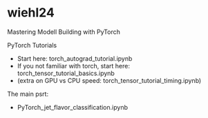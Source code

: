 # wiehl24
Mastering Modell Building with PyTorch

PyTorch Tutorials


* Start here: torch_autograd_tutorial.ipynb
* If you not familiar with torch, start here: torch_tensor_tutorial_basics.ipynb
* (extra on GPU vs CPU speed: torch_tensor_tutorial_timing.ipynb)

The main psrt:
* PyTorch_jet_flavor_classification.ipynb
